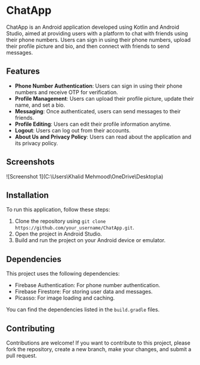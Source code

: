 # ChatApp

ChatApp is an Android application developed using Kotlin and Android Studio, aimed at providing users with a platform to chat with friends using their phone numbers. Users can sign in using their phone numbers, upload their profile picture and bio, and then connect with friends to send messages.

## Features

- **Phone Number Authentication**: Users can sign in using their phone numbers and receive OTP for verification.
- **Profile Management**: Users can upload their profile picture, update their name, and set a bio.
- **Messaging**: Once authenticated, users can send messages to their friends.
- **Profile Editing**: Users can edit their profile information anytime.
- **Logout**: Users can log out from their accounts.
- **About Us and Privacy Policy**: Users can read about the application and its privacy policy.

## Screenshots

![Screenshot 1](C:\Users\Khalid Mehmood\OneDrive\Desktop\a)

## Installation

To run this application, follow these steps:
1. Clone the repository using `git clone https://github.com/your_username/ChatApp.git`.
2. Open the project in Android Studio.
3. Build and run the project on your Android device or emulator.

## Dependencies

This project uses the following dependencies:
- Firebase Authentication: For phone number authentication.
- Firebase Firestore: For storing user data and messages.
- Picasso: For image loading and caching.

You can find the dependencies listed in the `build.gradle` files.

## Contributing
Contributions are welcome! If you want to contribute to this project, please fork the repository, create a new branch, make your changes, and submit a pull request.
